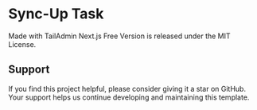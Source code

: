 # Sync-Up Task


Made with TailAdmin Next.js Free Version is released under the MIT License.

## Support

If you find this project helpful, please consider giving it a star on GitHub. Your support helps us continue developing and maintaining this template.
